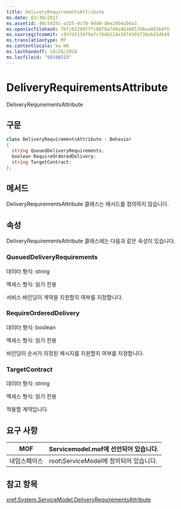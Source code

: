 ```yaml
---
title: DeliveryRequirementsAttribute
ms.date: 03/30/2017
ms.assetid: 40c5435c-a325-4cf8-9dd0-d6e24b4a56a3
ms.openlocfilehash: 7bfc03299fffc8070a7d8a4b3885706ea861bdf6
ms.sourcegitcommit: c93fd5139f9efcf6db514e3474301738a6d1d649
ms.translationtype: MT
ms.contentlocale: ko-KR
ms.lasthandoff: 10/28/2018
ms.locfileid: "50198515"
---
```

# <a name="deliveryrequirementsattribute"></a>DeliveryRequirementsAttribute
DeliveryRequirementsAttribute  
  
## <a name="syntax"></a>구문  
  
```csharp
class DeliveryRequirementsAttribute : Behavior  
{  
  string QueuedDeliveryRequirements;  
  boolean RequireOrderedDelivery;  
  string TargetContract;  
};  
```  
  
## <a name="methods"></a>메서드  
 DeliveryRequirementsAttribute 클래스는 메서드를 정의하지 않습니다.  
  
## <a name="properties"></a>속성  
 DeliveryRequirementsAttribute 클래스에는 다음과 같은 속성이 있습니다.  
  
### <a name="queueddeliveryrequirements"></a>QueuedDeliveryRequirements  
 데이터 형식: string  
  
 액세스 형식: 읽기 전용  
  
 서비스 바인딩이 계약을 지원할지 여부를 지정합니다.  
  
### <a name="requireordereddelivery"></a>RequireOrderedDelivery  
 데이터 형식: boolean  
  
 액세스 형식: 읽기 전용  
  
 바인딩이 순서가 지정된 메시지를 지원할지 여부를 지정합니다.  
  
### <a name="targetcontract"></a>TargetContract  
 데이터 형식: string  
  
 액세스 형식: 읽기 전용  
  
 적용할 계약입니다.  
  
## <a name="requirements"></a>요구 사항  
  
|MOF|Servicemodel.mof에 선언되어 있습니다.|  
|---------|-----------------------------------|  
|네임스페이스|root\ServiceModel에 정의되어 있습니다.|  
  
## <a name="see-also"></a>참고 항목  
 <xref:System.ServiceModel.DeliveryRequirementsAttribute>
